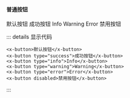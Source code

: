 #### 普通按钮
<ClientOnly>
<x-config-provider :theme="!isDark ? 'theme' : 'dark'">
  <x-button>默认按钮</x-button>
  <x-button type="success">成功按钮</x-button>
  <x-button type="info">Info</x-button>
  <x-button type="warning">Warning</x-button>
  <x-button type="error">Error</x-button>
  <x-button disabled>禁用按钮</x-button>
</x-config-provider>
</ClientOnly>

<script setup>
import { useData } from 'vitepress'
const { isDark } = useData()
</script>

::: details 显示代码

```vue
<x-button>默认按钮</x-button>
<x-button type="success">成功按钮</x-button>
<x-button type="info">Info</x-button>
<x-button type="warning">Warning</x-button>
<x-button type="error">Error</x-button>
<x-button disabled>禁用按钮</x-button>
```

:::